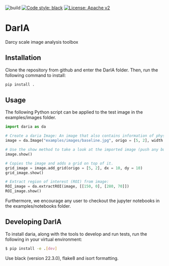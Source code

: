 ![build](https://github.com/pmgbergen/DarIA/workflows/Build%20test/badge.svg)
[![Code style: black](https://img.shields.io/badge/code%20style-black-000000.svg)](https://github.com/psf/black)
[![License: Apache v2](https://img.shields.io/hexpm/l/apa)](https://opensource.org/licenses/Apache-2.0)

# DarIA
Darcy scale image analysis toolbox

## Installation
Clone the repository from github and enter the DarIA folder. Then, run the following command to install:

```bash
pip install .
```

## Usage

The following Python script can be applied to the test image in the examples/images folder.

```python
import daria as da

# Create a daria Image: An image that also contains information of physical entities
image = da.Image("examples/images/baseline.jpg", origo = [5, 2], width = 280, height = 150)

# Use the show method to take a look at the imported image (push any button to close the window)
image.show()

# Copies the image and adds a grid on top of it.
grid_image = image.add_grid(origo = [5, 2], dx = 10, dy = 10)
grid_image.show()

# Extract region of interest (ROI) from image:
ROI_image = da.extractROI(image, [[150, 0], [280, 70]])
ROI_image.show()
```

Furthermore, we encourage any user to checkout the jupyter notebooks in the examples/notebooks folder.

## Developing DarIA
To install daria, along with the tools to develop and run tests, run the following in your virtual environment:
```bash
$ pip install -e .[dev]
```

Use black (version 22.3.0), flake8 and isort formatting.

